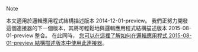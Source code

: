 > [!NOTE]
> 本文適用於邏輯應用程式結構描述版本 2014-12-01-preview。 我們正努力開發這個連接器的下一個版本，其將可輕鬆地與邏輯應用程式結構描述版本 2015-08-01-preview 整合。 在此同時， [您可以在這裡了解如何在邏輯應用程式 2015-08-01-preview 結構描述版本中使用此連接器](https://blogs.msdn.microsoft.com/logicapps/2016/02/25/accessing-v1-apis-and-biztalk-apis-from-logic-apps/)。 
> 
> 

